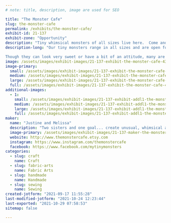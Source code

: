 ```yaml
---
# note: title, description, image are used for SEO

title: "The Monster Cafe"
slug: the-monster-cafe
permalink: /exhibits/the-monster-cafe/
exhibit-id: 21-137
exhibit-zone: "Opportunity"
description: "Tiny whimsical monsters of all sizes live here.  Come and visit us."
description-long: "Our tiny monsters range in all sizes and are open for adoption.  From the tiny Tiggywillows to the bigger Bogglets, we have gathered a wide assortment of colorful friends whose deepest wish is to meet you.  

Though they can look very sweet or have a bit of an attitude, many are shy and fragile and do not like rough play.  "
image: /assets/images/exhibit-images/21-137-exhibit-the-monster-cafe-43-47466680-2193903713973940-675319509204074496-n-4356-large.jpg
image-primary: 
  small: /assets/images/exhibit-images/21-137-exhibit-the-monster-cafe-43-47466680-2193903713973940-675319509204074496-n-4356-small.jpg
  medium: /assets/images/exhibit-images/21-137-exhibit-the-monster-cafe-43-47466680-2193903713973940-675319509204074496-n-4356-medium.jpg
  large: /assets/images/exhibit-images/21-137-exhibit-the-monster-cafe-43-47466680-2193903713973940-675319509204074496-n-4356-large.jpg
  full: /assets/images/exhibit-images/21-137-exhibit-the-monster-cafe-43-47466680-2193903713973940-675319509204074496-n-4356-full.jpg
additional-images: 
  - 1:
    small: /assets/images/exhibit-images/21-137-exhibit-addl1-the-monster-cafe-oddlings-small.jpeg
    medium: /assets/images/exhibit-images/21-137-exhibit-addl1-the-monster-cafe-oddlings-medium.jpeg
    large: /assets/images/exhibit-images/21-137-exhibit-addl1-the-monster-cafe-oddlings-large.jpeg
    full: /assets/images/exhibit-images/21-137-exhibit-addl1-the-monster-cafe-oddlings-full.jpeg
maker: 
  name: "Justine and Melissa"
  description: "Two sisters and one goal... create unusual, whimsical and fantastic monsters.  With this in mind and encouraged from family and friends The Monster Cafe was born on Etsy in 2009.  Since then we have attended conventions of all types through Central Florida and Atlanta, Georgia. Our work has been featured in a gallery or two and we have joined a wonderful family of artisans, crafters and hobbyists."
  image-primary: /assets/images/exhibit-images/21-137-maker-the-monster-cafe-47466680-2193903713973940-675319509204074496-n-medium.jpg
  website: http://www.themonstercafe.etsy.com
  instagram: https://www.instagram.com/themonstercafe
  facebook: https://www.facebook.com/mytinymonsters
categories: 
  - slug: craft
    name: Craft
  - slug: fabric-arts
    name: Fabric Arts
  - slug: handmade
    name: Handmade
  - slug: sewing
    name: Sewing
created-jotform: "2021-09-17 11:55:28"
last-modified-jotform: "2021-10-24 12:23:44"
last-exported: "2021-10-29 07:58:53"
sitemap: false

---
```

